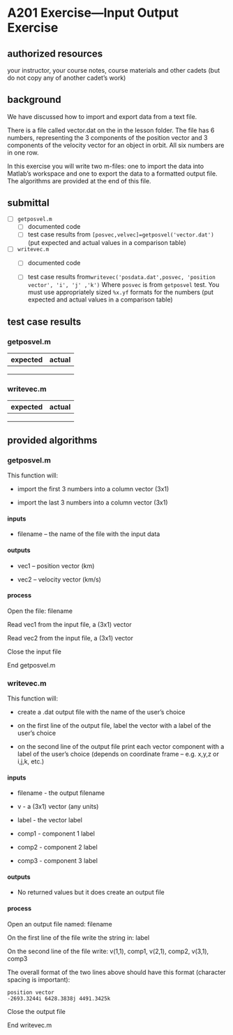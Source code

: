# A201 Exercise—Input Output Exercise



## authorized resources

 your instructor, your course notes, course materials and other cadets (but do not copy any of another cadet’s work)



## background

We have discussed how to import and export data from a text file. 

There is a file called vector.dat on the in the lesson folder. The file has 6 numbers, representing the 3 components of the position vector and 3 components of the velocity vector for an object in orbit. All six numbers are in one row. 

In this exercise you will write two m-files: one to import the data into Matlab’s workspace and one to export the data to a formatted output file. The algorithms are provided at the end of this file.



## submittal

- [ ] `getposvel.m`
  - [ ] documented code
  - [ ] test case results from `[posvec,velvec]=getposvel('vector.dat')`
    (put expected and actual values in a comparison table)

- [ ] `writevec.m`
  - [ ] documented code
  - [ ] test case results from`writevec('posdata.dat',posvec, 'position vector', 'i', 'j' ,'k')`
    Where `posvec` is from `getposvel` test. You must use appropriately sized `%x.yf` formats for the numbers
    (put expected and actual values in a comparison table)




## test case results

### getposvel.m

| expected | actual |
| -------- | ------ |
|          |        |
|          |        |
|          |        |

### writevec.m

| expected | actual |
| -------- | ------ |
|          |        |
|          |        |
|          |        |



## provided algorithms 



### getposvel.m

This function will:

- import the first 3 numbers into a column vector (3x1) 

- import the last 3 numbers into a column vector (3x1) 

 

#### inputs

- filename – the name of the file with the input data

 

#### outputs

- vec1 – position vector (km)

- vec2 – velocity vector (km/s)

 

#### process

Open the file: filename

Read vec1 from the input file, a (3x1) vector

Read vec2 from the input file, a (3x1) vector

Close the input file

End getposvel.m



### writevec.m

This function will:

- create a .dat output file with the name of the user’s choice

- on the first line of the output file, label the vector with a label of the user’s choice

- on the second line of the output file print each vector component with a label of the user’s choice  (depends on coordinate frame – e.g.  x,y,z or i,j,k, etc.)



#### inputs

- filename           - the output filename           

- v                - a (3x1) vector (any units)

- label             - the vector label

- comp1            - component 1 label

- comp2            - component 2 label

- comp3            - component 3 label



#### outputs

- No returned values but it does create an output file



#### process

Open an output file named: filename

On the first line of the file write the string in: label

On the second line of the file write: v(1,1), comp1, v(2,1), comp2, v(3,1), comp3

The overall format of the two lines above should have this format (character spacing is important):

```
position vector
-2693.3244i 6428.3838j 4491.3425k 
```

Close the output file

End writevec.m

 
